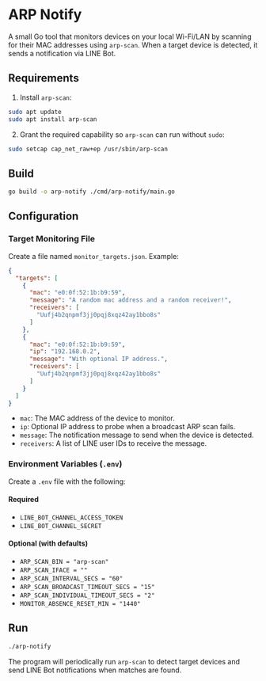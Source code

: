 # ARP Notify

A small Go tool that monitors devices on your local Wi-Fi/LAN by scanning for their MAC addresses using `arp-scan`.
When a target device is detected, it sends a notification via LINE Bot.

## Requirements

1. Install `arp-scan`:

```bash
sudo apt update
sudo apt install arp-scan
````

2. Grant the required capability so `arp-scan` can run without `sudo`:

```bash
sudo setcap cap_net_raw+ep /usr/sbin/arp-scan
```

## Build

```bash
go build -o arp-notify ./cmd/arp-notify/main.go
```

## Configuration

### Target Monitoring File

Create a file named `monitor_targets.json`. Example:

```json
{
  "targets": [
    {
      "mac": "e0:0f:52:1b:b9:59",
      "message": "A random mac address and a random receiver!",
      "receivers": [
        "Uufj4b2qnpmf3jj0pqj8xqz42ay1bbo8s"
      ]
    },
    {
      "mac": "e0:0f:52:1b:b9:59",
      "ip": "192.168.0.2",
      "message": "With optional IP address.",
      "receivers": [
        "Uufj4b2qnpmf3jj0pqj8xqz42ay1bbo8s"
      ]
    }
  ]
}
```

* `mac`: The MAC address of the device to monitor.
* `ip`: Optional IP address to probe when a broadcast ARP scan fails.
* `message`: The notification message to send when the device is detected.
* `receivers`: A list of LINE user IDs to receive the message.

### Environment Variables (`.env`)

Create a `.env` file with the following:

#### Required

* `LINE_BOT_CHANNEL_ACCESS_TOKEN`
* `LINE_BOT_CHANNEL_SECRET`

#### Optional (with defaults)

* `ARP_SCAN_BIN = "arp-scan"`
* `ARP_SCAN_IFACE = ""`
* `ARP_SCAN_INTERVAL_SECS = "60"`
* `ARP_SCAN_BROADCAST_TIMEOUT_SECS = "15"`
* `ARP_SCAN_INDIVIDUAL_TIMEOUT_SECS = "2"`
* `MONITOR_ABSENCE_RESET_MIN = "1440"`


## Run

```bash
./arp-notify
```

The program will periodically run `arp-scan` to detect target devices and send LINE Bot notifications when matches are found.
